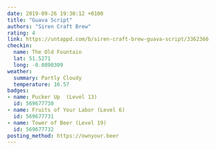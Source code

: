 ```yaml
---
date: 2019-09-26 19:30:12 +0100
title: "Guava Script"
authors: "Siren Craft Brew"
rating: 4
link: https://untappd.com/b/siren-craft-brew-guava-script/3362366
checkin:
  name: The Old Fountain
  lat: 51.5271
  long: -0.0890309
weather:
  summary: Partly Cloudy
  temperature: 16.57
badges:
- name: Pucker Up  (Level 13)
  id: 569677730
- name: Fruits of Your Labor (Level 6)
  id: 569677731
- name: Tower of Beer (Level 19)
  id: 569677732
posting_method: https://ownyour.beer
---
```

